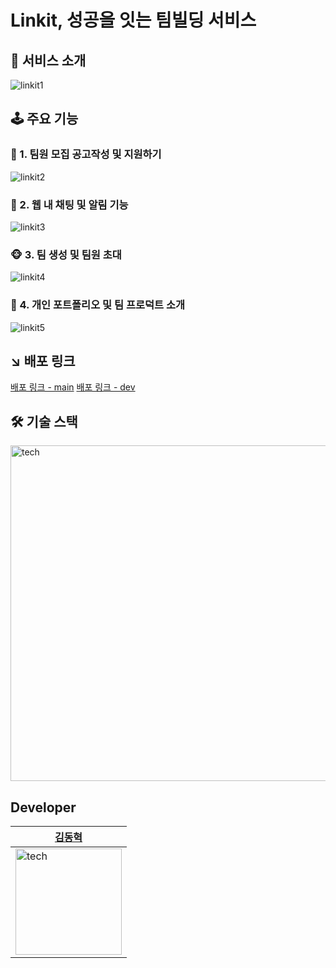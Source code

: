 # Linkit, 성공을 잇는 팀빌딩 서비스

## 🚀 서비스 소개
![linkit1](https://github.com/user-attachments/assets/a0fba7d0-91aa-44c3-a9a0-8e03bd71463f)


## 🕹️ 주요 기능
### 🦉 1. 팀원 모집 공고작성 및 지원하기
![linkit2](https://github.com/user-attachments/assets/48b1a878-e90b-4610-82ee-89a36e3ec3c7)

### 🐸 2. 웹 내 채팅 및 알림 기능
![linkit3](https://github.com/user-attachments/assets/bf657a4e-41a2-4860-a544-427a7bdf7822)

### 🐵 3. 팀 생성 및 팀원 초대
![linkit4](https://github.com/user-attachments/assets/2d1a34f2-a66d-4dfd-a330-1a25aa112ac6)

### 🐣 4. 개인 포트폴리오 및 팀 프로덕트 소개
![linkit5](https://github.com/user-attachments/assets/56d903a2-aff1-43f2-b58a-c5bbeb4802b4)


## ↘ 배포 링크
[배포 링크 - main](https://www.linkit.im/)
[배포 링크 - dev](https://www.liaison-dev.site/)

## 🛠️ 기술 스택
<img width="537" alt="tech" src="https://github.com/user-attachments/assets/8b7408f0-8d9e-4396-baa4-35777bcb0208" />


## Developer
| [김동혁](https://github.com/ddhelop)  |
|-------|
| <img width="170" alt="tech" src="https://github.com/user-attachments/assets/7c531a87-b581-41fa-b921-93fe2b77ed0a" />|


